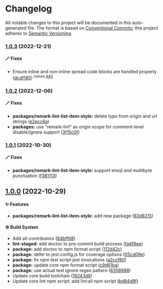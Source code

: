 # Changelog

All notable changes to this project will be documented in this auto-generated
file. The format is based on [Conventional Commits][1]; this project adheres to
[Semantic Versioning][2].

### [1.0.3][3] (2022-12-21)

#### 🪄 Fixes

- Ensure inline and non-inline spread code blocks are handled properly
  ([dcdf185][4]) <sup>closes [#43][5]</sup>

### [1.0.2][6] (2022-12-06)

#### 🪄 Fixes

- **packages/remark-lint-list-item-style:** delete typo from origin and url
  strings ([e2ecc6a][7])
- **packages:** use "remark-lint" as origin scope for comment-level
  disable/ignore support ([3f15c0f][8])

### [1.0.1][9] (2022-10-30)

#### 🪄 Fixes

- **packages/remark-lint-list-item-style:** support emoji and multibyte
  punctuation ([f381113][10])

## [1.0.0][11] (2022-10-29)

#### ✨ Features

- **packages/remark-lint-list-item-style:** add new package ([83d8215][12])

#### ⚙️ Build System

- Add all-contributors ([84bff68][13])
- **lint-staged:** add doctoc to pre-commit build process ([fa4f9ee][14])
- **package:** add doctoc to npm format script ([112d42c][15])
- **package:** defer to jest.config.js for coverage options ([05cd09e][16])
- **package:** fix npm test script jest invocations ([a2ccf80][17])
- **package:** update core npm format script ([c9d61ba][18])
- **package:** use actual test ignore regex pattern ([6358888][19])
- Update core build toolchain ([19243d6][20])
- Update core lint npm script; add lint:all npm script ([bd84d8f][21])

[1]: https://conventionalcommits.org
[2]: https://semver.org
[3]:
  https://github.com/Xunnamius/unified-utils/compare/remark-lint-list-item-style@1.0.2...remark-lint-list-item-style@1.0.3
[4]:
  https://github.com/Xunnamius/unified-utils/commit/dcdf185081bc06d57c69be79f8d5c70e58b9104a
[5]: https://github.com/Xunnamius/unified-utils/issues/43
[6]:
  https://github.com/Xunnamius/unified-utils/compare/remark-lint-list-item-style@1.0.1...remark-lint-list-item-style@1.0.2
[7]:
  https://github.com/Xunnamius/unified-utils/commit/e2ecc6ad901c37c60a4e2a433d5d5ce974622d06
[8]:
  https://github.com/Xunnamius/unified-utils/commit/3f15c0fb647157848e323f66cd56eaf74e590141
[9]:
  https://github.com/Xunnamius/unified-utils/compare/remark-lint-list-item-style@1.0.0...remark-lint-list-item-style@1.0.1
[10]:
  https://github.com/Xunnamius/unified-utils/commit/f381113996184a45c1795b620189f6c6c2c4cd89
[11]:
  https://github.com/Xunnamius/unified-utils/compare/05cd09e0cf13f18fa56f6156516bcf546b1238e6...remark-lint-list-item-style@1.0.0
[12]:
  https://github.com/Xunnamius/unified-utils/commit/83d82154f670c3154db05f811d0b92b5b17acb26
[13]:
  https://github.com/Xunnamius/unified-utils/commit/84bff68339c7a742c104c0f2545fe62b28c8b473
[14]:
  https://github.com/Xunnamius/unified-utils/commit/fa4f9ee3f9cd922875cf077f6d8b74105f0ba55e
[15]:
  https://github.com/Xunnamius/unified-utils/commit/112d42c6999f758ff618f4e116eb7cf38c09f77c
[16]:
  https://github.com/Xunnamius/unified-utils/commit/05cd09e0cf13f18fa56f6156516bcf546b1238e6
[17]:
  https://github.com/Xunnamius/unified-utils/commit/a2ccf801276c84e54d3fc1afaad574f78408d86f
[18]:
  https://github.com/Xunnamius/unified-utils/commit/c9d61bacbd52bc76b05abd3426474bf0176c3cd9
[19]:
  https://github.com/Xunnamius/unified-utils/commit/63588887a7377f3ee7488b19c87f1f2bf1faa811
[20]:
  https://github.com/Xunnamius/unified-utils/commit/19243d623ba14cfd629c5e4632e6a75de508592b
[21]:
  https://github.com/Xunnamius/unified-utils/commit/bd84d8fc1fb5c4d1828a16a47214a6730f34899a
